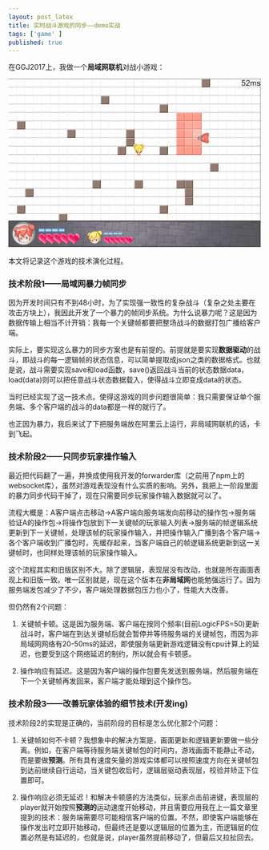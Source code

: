 ```yaml
---
layout: post_latex
title: 实时战斗游戏的同步——demo实战
tags: ['game' ]
published: true
---
```


<!--more-->

在GGJ2017上，我做一个**局域网联机**对战小游戏：

![1.png](../images/2017.4/1.png)

本文将记录这个游戏的技术演化过程。

### 技术阶段1——局域网暴力帧同步

因为开发时间只有不到48小时，为了实现强一致性的复杂战斗（复杂之处主要在攻击方块上），我因此开发了一个暴力的帧同步系统。为什么说暴力呢？这是因为数据传输上相当不计开销：我每一个关键帧都要把整场战斗的数据打包广播给客户端。

实际上，要实现这么暴力的同步方案也是有前提的。前提就是要实现**数据驱动**的战斗，即战斗的每一逻辑帧的状态信息，可以简单提取成json之类的数据格式。也就是说，战斗需要实现save和load函数，save()返回战斗当前的状态数据data，load(data)则可以把任意战斗状态数据载入，使得战斗立即变成data的状态。

当时已经实现了这一技术点。使得这游戏的同步问题很简单：我只需要保证单个服务端、多个客户端的战斗的data都是一样的就行了。

也正因为暴力，我后来试了下把服务端放在阿里云上运行，非局域网联机的话，卡到飞起。


### 技术阶段2——只同步玩家操作输入

最近把代码翻了一遍，并换成使用我开发的forwarder库（之前用了npm上的websocket库），虽然对游戏表现没有什么实质的影响。另外，我把上一阶段里面的暴力同步代码干掉了，现在只需要同步玩家操作输入数据就可以了。

流程大概是：A客户端点击移动->A客户端向服务端发向前移动的操作包->服务端验证A的操作包->将操作包放到下一关键帧的玩家输入列表->服务端的帧逻辑系统更新到下一关键帧，处理该帧的玩家操作输入，并把操作输入广播到各个客户端->各个客户端收到广播包时，先缓存起来，当客户端自己的帧逻辑系统更新到这一关键帧时，也同样处理该帧的玩家操作输入。

这个流程其实和旧版区别不大。除了逻辑层，表现层没有改动，也就是所在画面表现上和旧版一致。唯一区别就是，现在这个版本在**非局域网**也能勉强运行了。因为服务端发包减少了不少，客户端处理数据包压力也小了，性能大大改善。

但仍然有2个问题：

1. 关键帧卡顿。这是因为服务端、客户端在按同个频率(目前LogicFPS=50)更新战斗时，客户端在到达关键帧后就会暂停并等待服务端的关键帧包，而因为非局域网网络有20-50ms的延迟，即使服务端更新游戏逻辑没有cpu计算上的延迟，也要受到这个网络延迟的制约，所以就会有卡顿感。

2. 操作响应有延迟。这是因为客户端的操作包要先发送到服务端，然后服务端在下一个关键帧再发回来，客户端才能处理到这个操作包。


### 技术阶段3——改善玩家体验的细节技术(开发ing)

技术阶段2的实现是正确的，当前阶段的目标是怎么优化那2个问题：

1. 关键帧如何不卡顿？我想象中的解决方案是，画面更新和逻辑更新要做一些分离。例如，在客户端等待服务端关键帧包的时间内，游戏画面不能静止不动，而是要做**预测**。所有具有速度矢量的游戏实体都可以按照速度方向在关键帧包到达前继续自行运动，当关键包收后时，逻辑层驱动表现层，校验并矫正下位置即可。

2. 操作响应必须无延迟！和解决卡顿感的方法类似，玩家点击前进键，表现层的player就开始按照**预测的**运动速度开始移动，并且需要应用我在上一篇文章里提到的技术：服务端需要尽可能相信客户端的位置。不然，即使客户端能够在操作发出时立即开始移动，但最终还是要以逻辑层的位置为主，而逻辑层的位置必然是有延迟的，也就是说，player虽然提前移动了，但最后又拉扯回去。

